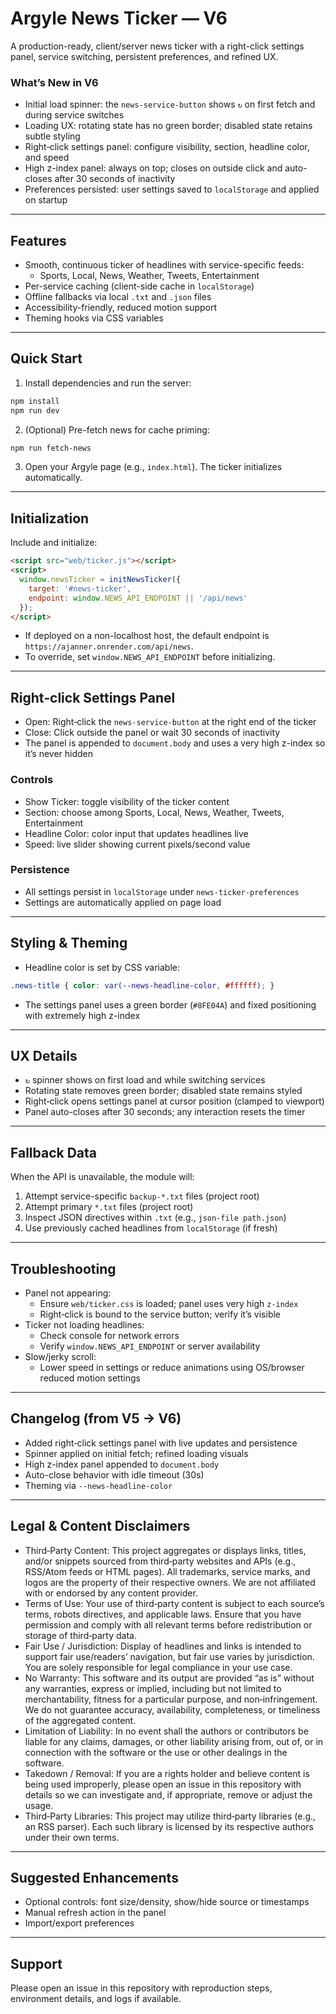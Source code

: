 # Argyle News Ticker — V6

A production-ready, client/server news ticker with a right-click settings panel, service switching, persistent preferences, and refined UX.

### What’s New in V6
- Initial load spinner: the `news-service-button` shows `↻` on first fetch and during service switches
- Loading UX: rotating state has no green border; disabled state retains subtle styling
- Right‑click settings panel: configure visibility, section, headline color, and speed
- High z-index panel: always on top; closes on outside click and auto-closes after 30 seconds of inactivity
- Preferences persisted: user settings saved to `localStorage` and applied on startup

---

## Features
- Smooth, continuous ticker of headlines with service-specific feeds:
  - Sports, Local, News, Weather, Tweets, Entertainment
- Per-service caching (client-side cache in `localStorage`)
- Offline fallbacks via local `.txt` and `.json` files
- Accessibility-friendly, reduced motion support
- Theming hooks via CSS variables

---

## Quick Start
1. Install dependencies and run the server:
```bash
npm install
npm run dev
```
2. (Optional) Pre-fetch news for cache priming:
```bash
npm run fetch-news
```
3. Open your Argyle page (e.g., `index.html`). The ticker initializes automatically.

---

## Initialization
Include and initialize:
```html
<script src="web/ticker.js"></script>
<script>
  window.newsTicker = initNewsTicker({
    target: '#news-ticker',
    endpoint: window.NEWS_API_ENDPOINT || '/api/news'
  });
</script>
```

- If deployed on a non-localhost host, the default endpoint is `https://ajanner.onrender.com/api/news`.
- To override, set `window.NEWS_API_ENDPOINT` before initializing.

---

## Right‑click Settings Panel
- Open: Right‑click the `news-service-button` at the right end of the ticker
- Close: Click outside the panel or wait 30 seconds of inactivity
- The panel is appended to `document.body` and uses a very high z-index so it’s never hidden

### Controls
- Show Ticker: toggle visibility of the ticker content
- Section: choose among Sports, Local, News, Weather, Tweets, Entertainment
- Headline Color: color input that updates headlines live
- Speed: live slider showing current pixels/second value

### Persistence
- All settings persist in `localStorage` under `news-ticker-preferences`
- Settings are automatically applied on page load

---

## Styling & Theming
- Headline color is set by CSS variable:
```css
.news-title { color: var(--news-headline-color, #ffffff); }
```
- The settings panel uses a green border (`#8FE04A`) and fixed positioning with extremely high z-index

---

## UX Details
- `↻` spinner shows on first load and while switching services
- Rotating state removes green border; disabled state remains styled
- Right‑click opens settings panel at cursor position (clamped to viewport)
- Panel auto-closes after 30 seconds; any interaction resets the timer

---

## Fallback Data
When the API is unavailable, the module will:
1. Attempt service-specific `backup-*.txt` files (project root)
2. Attempt primary `*.txt` files (project root)
3. Inspect JSON directives within `.txt` (e.g., `json-file path.json`)
4. Use previously cached headlines from `localStorage` (if fresh)

---

## Troubleshooting
- Panel not appearing:
  - Ensure `web/ticker.css` is loaded; panel uses very high `z-index`
  - Right‑click is bound to the service button; verify it’s visible
- Ticker not loading headlines:
  - Check console for network errors
  - Verify `window.NEWS_API_ENDPOINT` or server availability
- Slow/jerky scroll:
  - Lower speed in settings or reduce animations using OS/browser reduced motion settings

---

## Changelog (from V5 → V6)
- Added right‑click settings panel with live updates and persistence
- Spinner applied on initial fetch; refined loading visuals
- High z-index panel appended to `document.body`
- Auto-close behavior with idle timeout (30s)
- Theming via `--news-headline-color`

---

## Legal & Content Disclaimers
- Third‑Party Content: This project aggregates or displays links, titles, and/or snippets sourced from third‑party websites and APIs (e.g., RSS/Atom feeds or HTML pages). All trademarks, service marks, and logos are the property of their respective owners. We are not affiliated with or endorsed by any content provider.
- Terms of Use: Your use of third‑party content is subject to each source’s terms, robots directives, and applicable laws. Ensure that you have permission and comply with all relevant terms before redistribution or storage of third‑party data.
- Fair Use / Jurisdiction: Display of headlines and links is intended to support fair use/readers’ navigation, but fair use varies by jurisdiction. You are solely responsible for legal compliance in your use case.
- No Warranty: This software and its output are provided “as is” without any warranties, express or implied, including but not limited to merchantability, fitness for a particular purpose, and non‑infringement. We do not guarantee accuracy, availability, completeness, or timeliness of the aggregated content.
- Limitation of Liability: In no event shall the authors or contributors be liable for any claims, damages, or other liability arising from, out of, or in connection with the software or the use or other dealings in the software.
- Takedown / Removal: If you are a rights holder and believe content is being used improperly, please open an issue in this repository with details so we can investigate and, if appropriate, remove or adjust the usage.
- Third‑Party Libraries: This project may utilize third‑party libraries (e.g., an RSS parser). Each such library is licensed by its respective authors under their own terms.

---

## Suggested Enhancements
- Optional controls: font size/density, show/hide source or timestamps
- Manual refresh action in the panel
- Import/export preferences

---

## Support
Please open an issue in this repository with reproduction steps, environment details, and logs if available.
